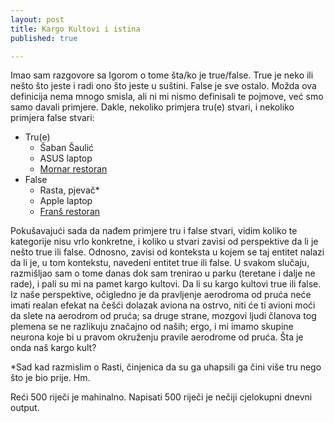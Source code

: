 ```yaml
---
layout: post
title: Kargo Kultovi i istina
published: true

---
```


Imao sam razgovore sa Igorom o tome šta/ko je true/false. True je neko ili nešto što jeste i radi ono što jeste u suštini. False je sve ostalo. Možda ova definicija nema mnogo smisla, ali ni mi nismo definisali te pojmove, već smo samo davali primjere. 
Dakle, nekoliko primjera tru(e) stvari, i nekoliko primjera false stvari:
- Tru(e)
	- Šaban Šaulić
	- ASUS laptop
	- [Mornar restoran](https://www.google.com/maps/place/44%C2%B048'55.8%22N+20%C2%B027'44.1%22E/@44.815486,20.4616908,19z/data=!3m1!4b1!4m6!3m5!1s0x0:0x0!7e2!8m2!3d44.8154853!4d20.462238)
- False
	- Rasta, pjevač*
	- Apple laptop
	- [Franš restoran](https://www.google.com/maps/place/44%C2%B047'33.7%22N+20%C2%B027'58.7%22E/@44.792702,20.4657608,19z/data=!3m1!4b1!4m6!3m5!1s0x0:0x0!7e2!8m2!3d44.792701!4d20.4663079)

Pokušavajući sada da nađem primjere tru i false stvari, vidim koliko te kategorije nisu vrlo konkretne, i koliko u stvari zavisi od perspektive da li je nešto true ili false. Odnosno, zavisi od konteksta u kojem se taj entitet nalazi da li je, u tom kontekstu, navedeni entitet true ili false. 
U svakom slučaju, razmišljao sam o tome danas dok sam trenirao u parku (teretane i dalje ne rade), i pali su mi na pamet kargo kultovi. Da li su kargo kultovi true ili false. Iz naše perspektive, očigledno je da pravljenje aerodroma od pruća neće imati realan efekat na češći dolazak aviona na ostrvo, niti će ti avioni moći da slete na aerodrom od pruća; sa druge strane, mozgovi ljudi članova tog plemena se ne razlikuju značajno od naših; ergo, i mi imamo skupine neurona koje bi u pravom okruženju pravile aerodrome od pruća. 
Šta je onda naš kargo kult? 

*Sad kad razmislim o Rasti, činjenica da su ga uhapsili ga čini više tru nego što je bio prije. Hm.

Reći 500 riječi je mahinalno. Napisati 500 riječi je nečiji cjelokupni dnevni output.